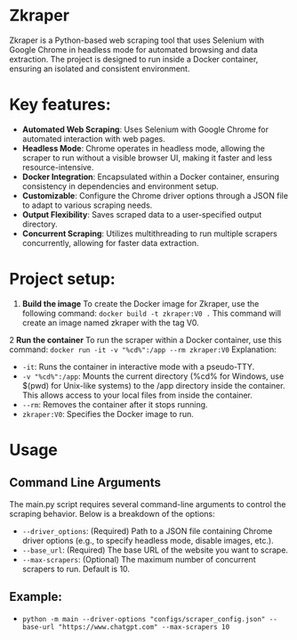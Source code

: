 # Zkraper

Zkraper is a Python-based web scraping tool that uses Selenium with Google Chrome in headless mode for automated browsing and data extraction. The project is designed to run inside a Docker container, ensuring an isolated and consistent environment.

# Key features:
* **Automated Web Scraping**: Uses Selenium with Google Chrome for automated interaction with web pages.
* **Headless Mode**: Chrome operates in headless mode, allowing the scraper to run without a visible browser UI, making it faster and less resource-intensive.
* **Docker Integration**: Encapsulated within a Docker container, ensuring consistency in dependencies and environment setup.
* **Customizable**: Configure the Chrome driver options through a JSON file to adapt to various scraping needs.
* **Output Flexibility**: Saves scraped data to a user-specified output directory.
* **Concurrent Scraping**: Utilizes multithreading to run multiple scrapers concurrently, allowing for faster data extraction.


# Project setup:

1. **Build the image**
To create the Docker image for Zkraper, use the following command:
`docker build -t zkraper:V0 .`
This command will create an image named zkraper with the tag V0.

2 **Run the container**
To run the scraper within a Docker container, use this command:
`docker run -it -v "%cd%":/app --rm zkraper:V0`
Explanation:

- `-it`: Runs the container in interactive mode with a pseudo-TTY.
- `-v "%cd%":/app`: Mounts the current directory (%cd% for Windows, use $(pwd) for Unix-like systems) to the /app directory inside the container. This allows access to your local files from inside the container.
- `--rm`: Removes the container after it stops running.
- `zkraper:V0`: Specifies the Docker image to run.

# Usage
## Command Line Arguments
The main.py script requires several command-line arguments to control the scraping behavior. Below is a breakdown of the options:

* `--driver_options`: (Required) Path to a JSON file containing Chrome driver options (e.g., to specify headless mode, disable images, etc.).
* `--base_url`: (Required) The base URL of the website you want to scrape.
* `--max-scrapers`: (Optional) The maximum number of concurrent scrapers to run. Default is 10.

## Example:
 - `python -m main --driver-options "configs/scraper_config.json" --base-url "https://www.chatgpt.com" --max-scrapers 10`
